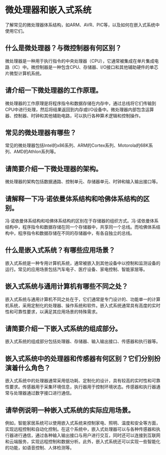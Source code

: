 # 微处理器和嵌入式系统
了解常见的微处理器体系结构，如ARM、AVR、PIC等，以及如何在嵌入式系统中使用它们。

## 什么是微处理器？与微控制器有何区别？

微处理器是一种用于执行指令的中央处理器（CPU），它通常被集成在单片集成电路（IC）中。微控制器是一种包含CPU、存储器、I/O接口和其他辅助硬件的单芯片微型计算机系统。

## 请介绍一下微处理器的工作原理。

微处理器的工作原理是将程序指令和数据存储在内存中，通过总线将它们传输到CPU中进行处理，然后将结果返回到内存或I/O设备中。微处理器内部包含运算器、控制器、时钟和其他辅助电路，可以执行各种算术逻辑和控制操作。

## 常见的微处理器有哪些？

常见的微处理器包括Intel的x86系列、ARM的Cortex系列、Motorola的68K系列、AMD的Athlon系列等。

## 请简要介绍一下微处理器的架构。

微处理器的架构包括数据通路、控制单元、存储器单元、时钟和输入输出接口等。

## 请解释一下冯·诺依曼体系结构和哈佛体系结构的区别。

冯·诺依曼体系结构和哈佛体系结构的区别在于存储器的组织方式。冯·诺依曼体系结构中，程序指令和数据存储在同一个存储器中，共享同一个总线。而哈佛体系结构中，程序指令和数据存储在不同的存储器中，有各自独立的总线。

## 什么是嵌入式系统？有哪些应用场景？

嵌入式系统是一种专用计算机系统，通常被嵌入到其他设备中以控制和监测设备的运行。常见的应用场景包括汽车电子、医疗设备、家电控制、智能家居等。

## 嵌入式系统与通用计算机有哪些不同之处？

嵌入式系统与通用计算机不同之处在于，它们通常是专门设计的、功能单一的计算机系统，采用定制化的处理器、操作系统和软件。嵌入式系统通常具有高度的实时性和可靠性要求，以满足其应用场景的特殊需求。

## 请简要介绍一下嵌入式系统的组成部分。

嵌入式系统的组成部分包括处理器、存储器、输入输出接口、传感器和执行器等。

## 嵌入式系统中的处理器和传感器有何区别？它们分别扮演着什么角色？

嵌入式系统中的处理器通常采用低功耗、定制化的设计，具有较高的实时性和可靠性要求。传感器用于采集环境信息，执行器用于控制环境状态。传感器和执行器通常与处理器通过数字接口进行通信。

## 请举例说明一种嵌入式系统的实际应用场景。

例如，智能家居系统可以使用嵌入式系统来控制家电、照明、温度和安全等方面，实现远程控制和自动化控制。在这个系统中，嵌入式处理器可以与各种传感器和执行器进行通信，通过各种输入输出接口与用户进行交互，同时还可以连接到互联网和云端服务，实现远程控制和数据分析。此外，嵌入式系统还可以实现一些智能化的功能，如语音控制、人体检测等。